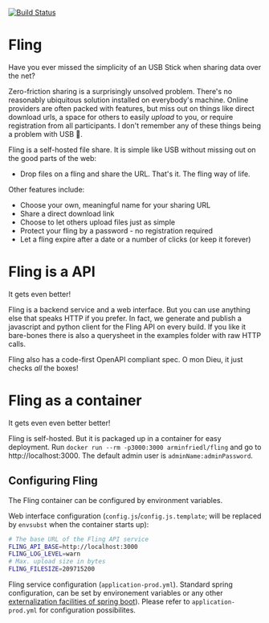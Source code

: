 [![Build Status](https://drone.friedl.net/api/badges/incubator/fling/status.svg)](https://drone.friedl.net/incubator/fling)

# Fling
Have you ever missed the simplicity of an USB Stick when sharing data over the
net?

Zero-friction sharing is a surprisingly unsolved problem. There's no reasonably
ubiquitous solution installed on everybody's machine. Online providers are often
packed with features, but miss out on things like direct download urls, a space
for others to easily _upload_ to you, or require registration from all
participants. I don't remember any of these things being a problem with USB 🤔.

Fling is a self-hosted file share. It is simple like USB without missing out on
the good parts of the web:
- Drop files on a fling and share the URL. That's it. The fling way of life.

Other features include:
- Choose your own, meaningful name for your sharing URL
- Share a direct download link
- Choose to let others upload files just as simple
- Protect your fling by a password - no registration required
- Let a fling expire after a date or a number of clicks (or keep it forever)

# Fling is a API
It gets even better!

Fling is a backend service and a web interface. But you can use anything else
that speaks HTTP if you prefer. In fact, we generate and publish a javascript
and python client for the Fling API on every build. If you like it bare-bones
there is also a querysheet in the examples folder with raw HTTP calls.

Fling also has a code-first OpenAPI compliant spec. O mon Dieu, it just checks
_all_ the boxes!

# Fling as a container
It gets even even better better!

Fling is self-hosted. But it is packaged up in a container for easy deployment.
Run `docker run --rm -p3000:3000 arminfriedl/fling` and go to
http://localhost:3000. The default admin user is `adminName:adminPassword`.

## Configuring Fling
The Fling container can be configured by environment variables.

Web interface configuration (`config.js`/`config.js.template`; will be replaced
by `envsubst` when the container starts up):

``` sh
# The base URL of the Fling API service
FLING_API_BASE=http://localhost:3000
FLING_LOG_LEVEL=warn
# Max. upload size in bytes
FLING_FILESIZE=209715200
```

Fling service configuration (`application-prod.yml`). Standard spring
configuration, can be set by environement variables or any other
[externalization facilities of spring boot](https://docs.spring.io/spring-boot/docs/current/reference/html/spring-boot-features.html#boot-features-external-config)).
Please refer to `application-prod.yml` for configuration possibilites.
